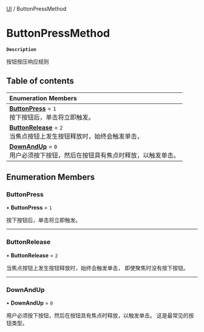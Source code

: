 [UI](../modules/UI.UI.md) / ButtonPressMethod

# ButtonPressMethod <Badge type="tip" text="Enumeration" />

**`Description`**

按钮按压响应规则

## Table of contents

| Enumeration Members |
| :-----|
| **[ButtonPress](UI.UI.ButtonPressMethod.md#buttonpress)** = ``1`` <br> 按下按钮后，单击将立即触发。|
| **[ButtonRelease](UI.UI.ButtonPressMethod.md#buttonrelease)** = ``2`` <br> 当焦点按钮上发生按钮释放时，始终会触发单击，|
| **[DownAndUp](UI.UI.ButtonPressMethod.md#downandup)** = ``0`` <br> 用户必须按下按钮，然后在按钮具有焦点时释放，以触发单击。|

## Enumeration Members

### ButtonPress

• **ButtonPress** = ``1``

按下按钮后，单击将立即触发。

___

### ButtonRelease

• **ButtonRelease** = ``2``

当焦点按钮上发生按钮释放时，始终会触发单击，
即使聚焦时没有按下按钮。

___

### DownAndUp

• **DownAndUp** = ``0``

用户必须按下按钮，然后在按钮具有焦点时释放，以触发单击。
这是最常见的按钮类型。
